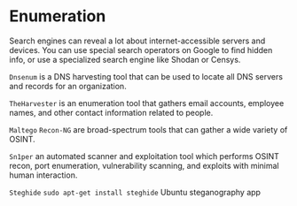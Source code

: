 # Enumeration

Search engines can reveal a lot about internet-accessible servers and devices. You can use special search operators on Google to find hidden info, or use a specialized search engine like Shodan or Censys.

`Dnsenum` is a DNS harvesting tool that can be used to locate all DNS servers and records for an organization.

`TheHarvester` is an enumeration tool that gathers email accounts, employee names, and other contact information related to people.

`Maltego` 
`Recon-NG` are broad-spectrum tools that can gather a wide variety of OSINT.

`Sn1per`
an automated scanner and exploitation tool which performs OSINT recon, port enumeration, vulnerability scanning, and exploits with minimal human interaction.

`Steghide`
`sudo apt-get install steghide`
Ubuntu steganography app

